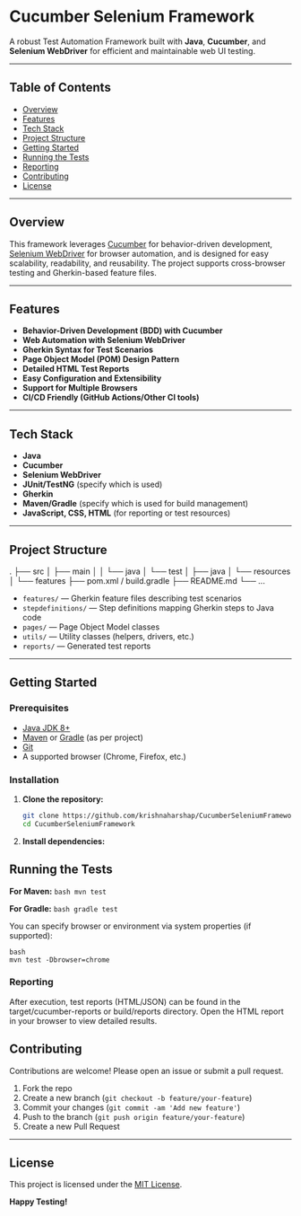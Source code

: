 # Cucumber Selenium Framework

A robust Test Automation Framework built with **Java**, **Cucumber**, and **Selenium WebDriver** for efficient and maintainable web UI testing.

---

## Table of Contents

- [Overview](#overview)
- [Features](#features)
- [Tech Stack](#tech-stack)
- [Project Structure](#project-structure)
- [Getting Started](#getting-started)
- [Running the Tests](#running-the-tests)
- [Reporting](#reporting)
- [Contributing](#contributing)
- [License](#license)

---

## Overview

This framework leverages [Cucumber](https://cucumber.io/) for behavior-driven development, [Selenium WebDriver](https://www.selenium.dev/) for browser automation, and is designed for easy scalability, readability, and reusability. The project supports cross-browser testing and Gherkin-based feature files.

---

## Features

- **Behavior-Driven Development (BDD) with Cucumber**
- **Web Automation with Selenium WebDriver**
- **Gherkin Syntax for Test Scenarios**
- **Page Object Model (POM) Design Pattern**
- **Detailed HTML Test Reports**
- **Easy Configuration and Extensibility**
- **Support for Multiple Browsers**
- **CI/CD Friendly (GitHub Actions/Other CI tools)**

---

## Tech Stack

- **Java**
- **Cucumber**
- **Selenium WebDriver**
- **JUnit/TestNG** (specify which is used)
- **Gherkin**
- **Maven/Gradle** (specify which is used for build management)
- **JavaScript, CSS, HTML** (for reporting or test resources)

---

## Project Structure
. ├── src │ ├── main │ │ └── java │ └── test │ ├── java │ └── resources │ └── features ├── pom.xml / build.gradle ├── README.md └── ...


- `features/` — Gherkin feature files describing test scenarios
- `stepdefinitions/` — Step definitions mapping Gherkin steps to Java code
- `pages/` — Page Object Model classes
- `utils/` — Utility classes (helpers, drivers, etc.)
- `reports/` — Generated test reports

---

## Getting Started

### Prerequisites

- [Java JDK 8+](https://adoptopenjdk.net/)
- [Maven](https://maven.apache.org/) or [Gradle](https://gradle.org/) (as per project)
- [Git](https://git-scm.com/)
- A supported browser (Chrome, Firefox, etc.)

### Installation

1. **Clone the repository:**
   ```bash
   git clone https://github.com/krishnaharshap/CucumberSeleniumFramework.git
   cd CucumberSeleniumFramework
   ```

2.   **Install dependencies:**

## Running the Tests

**For Maven:**
`bash
mvn test`

**For Gradle:**
`bash
gradle test`

You can specify browser or environment via system properties (if supported):
```
bash
mvn test -Dbrowser=chrome
```

### Reporting
After execution, test reports (HTML/JSON) can be found in the target/cucumber-reports or build/reports directory. Open the HTML report in your browser to view detailed results.

## Contributing

Contributions are welcome! Please open an issue or submit a pull request.

1. Fork the repo
2. Create a new branch (`git checkout -b feature/your-feature`)
3. Commit your changes (`git commit -am 'Add new feature'`)
4. Push to the branch (`git push origin feature/your-feature`)
5. Create a new Pull Request

---

## License

This project is licensed under the [MIT License](LICENSE).

**Happy Testing!**

